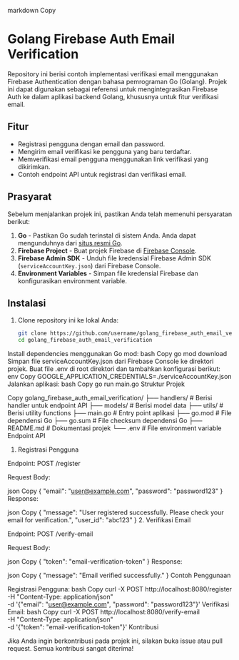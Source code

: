 markdown
Copy
# Golang Firebase Auth Email Verification

Repository ini berisi contoh implementasi verifikasi email menggunakan Firebase Authentication dengan bahasa pemrograman Go (Golang). Projek ini dapat digunakan sebagai referensi untuk mengintegrasikan Firebase Auth ke dalam aplikasi backend Golang, khususnya untuk fitur verifikasi email.

## Fitur

- Registrasi pengguna dengan email dan password.
- Mengirim email verifikasi ke pengguna yang baru terdaftar.
- Memverifikasi email pengguna menggunakan link verifikasi yang dikirimkan.
- Contoh endpoint API untuk registrasi dan verifikasi email.

## Prasyarat

Sebelum menjalankan projek ini, pastikan Anda telah memenuhi persyaratan berikut:

1. **Go** - Pastikan Go sudah terinstal di sistem Anda. Anda dapat mengunduhnya dari [situs resmi Go](https://golang.org/dl/).
2. **Firebase Project** - Buat projek Firebase di [Firebase Console](https://console.firebase.google.com/).
3. **Firebase Admin SDK** - Unduh file kredensial Firebase Admin SDK (`serviceAccountKey.json`) dari Firebase Console.
4. **Environment Variables** - Simpan file kredensial Firebase dan konfigurasikan environment variable.

## Instalasi

1. Clone repository ini ke lokal Anda:
   ```bash
   git clone https://github.com/username/golang_firebase_auth_email_verification.git
   cd golang_firebase_auth_email_verification
Install dependencies menggunakan Go mod:
bash
Copy
go mod download
Simpan file serviceAccountKey.json dari Firebase Console ke direktori projek.
Buat file .env di root direktori dan tambahkan konfigurasi berikut:
env
Copy
GOOGLE_APPLICATION_CREDENTIALS=./serviceAccountKey.json
Jalankan aplikasi:
bash
Copy
go run main.go
Struktur Projek

Copy
golang_firebase_auth_email_verification/
├── handlers/           # Berisi handler untuk endpoint API
├── models/             # Berisi model data
├── utils/              # Berisi utility functions
├── main.go             # Entry point aplikasi
├── go.mod              # File dependensi Go
├── go.sum              # File checksum dependensi Go
├── README.md           # Dokumentasi projek
└── .env                # File environment variable
Endpoint API

1. Registrasi Pengguna

Endpoint: POST /register

Request Body:

json
Copy
{
  "email": "user@example.com",
  "password": "password123"
}
Response:

json
Copy
{
  "message": "User registered successfully. Please check your email for verification.",
  "user_id": "abc123"
}
2. Verifikasi Email

Endpoint: POST /verify-email

Request Body:

json
Copy
{
  "token": "email-verification-token"
}
Response:

json
Copy
{
  "message": "Email verified successfully."
}
Contoh Penggunaan

Registrasi Pengguna:
bash
Copy
curl -X POST http://localhost:8080/register \
-H "Content-Type: application/json" \
-d '{"email": "user@example.com", "password": "password123"}'
Verifikasi Email:
bash
Copy
curl -X POST http://localhost:8080/verify-email \
-H "Content-Type: application/json" \
-d '{"token": "email-verification-token"}'
Kontribusi

Jika Anda ingin berkontribusi pada projek ini, silakan buka issue atau pull request. Semua kontribusi sangat diterima!
